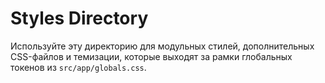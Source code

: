 # Styles Directory

Используйте эту директорию для модульных стилей, дополнительных CSS-файлов и темизации, которые выходят за рамки глобальных токенов из `src/app/globals.css`.

